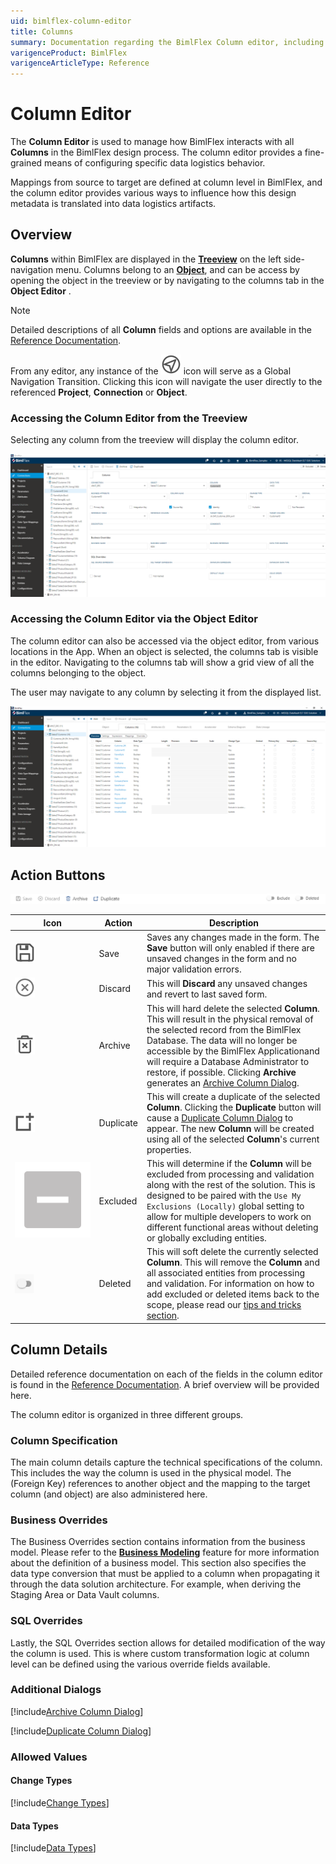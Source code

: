 ```yaml
---
uid: bimlflex-column-editor
title: Columns
summary: Documentation regarding the BimlFlex Column editor, including editor fields, action buttons, field descriptions, setting options, and overrides.
varigenceProduct: BimlFlex
varigenceArticleType: Reference
---
```

# Column Editor

The **Column Editor** is used to manage how BimlFlex interacts with all **Columns** in the BimlFlex design process. The column editor provides a fine-grained means of configuring specific data logistics behavior.

Mappings from source to target are defined at column level in BimlFlex, and the column editor provides various ways to influence how this design metadata is translated into data logistics artifacts.

## Overview

**Columns** within BimlFlex are displayed in the [**Treeview**](xref:bimlflex-editors-overview#treeview) on the left side-navigation menu. Columns belong to an [**Object**](xref:bimlflex-object-editor), and can be access by opening the object in the treeview or by navigating to the columns tab in the **Object Editor** .

> [!NOTE]
> Detailed descriptions of all **Column** fields and options are available in the [Reference Documentation](xref:bimlflex-reference-documentation-column-entity).

From any editor, any instance of the <img class="icon-inline" src="../../static/svg/navigate.svg"/> icon will serve as a Global Navigation Transition. Clicking this icon will navigate the user directly to the referenced **Project**, **Connection** or **Object**.

### Accessing the Column Editor from the Treeview

Selecting any column from the treeview will display the column editor.

![BimlFlex Column Editor](../../static/img/bfx-columns-editor.png "BimlFlex Column Editor")

### Accessing the Column Editor via the Object Editor

The column editor can also be accessed via the object editor, from various locations in the App. When an object is selected, the columns tab is visible in the  editor. Navigating to the columns tab will show a grid view of all the columns belonging to the object.

The user may navigate to any column by selecting it from the displayed list.

![BimlFlex Column Editor - Grid View](../../static/img/bfx-columns-editor-listview.png "BimlFlex Column Editor - Grid View")

## Action Buttons

![Column Editor Action Buttons](../../static/img/bfx-objects-action-buttons.png "Column Editor Action Buttons")

| Icon | Action | Description |
|-|-|-|
| <div class="icon-col m-5"><img src="../../static/svg/save.svg" /></div> | Save | Saves any changes made in the form. The **Save** button will only enabled if there are unsaved changes in the form and no major validation errors. |
| <div class="icon-col m-5"><img src="../../static/svg/discard.svg" /></div> | Discard | This will **Discard** any unsaved changes and revert to last saved form. |
| <div class="icon-col m-5"><img src="../../static/svg/archive-delete.svg" /></div> | Archive | This will hard delete the selected **Column**. This will result in the physical removal of the selected record from the BimlFlex Database. The data will no longer be accessible by the BimlFlex Applicationand will require a Database Administrator to restore, if possible. Clicking **Archive** generates an [Archive Column Dialog](#archive-column-dialog).|
| <div class="icon-col m-5"><img src="../../static/svg/duplicate-objects.svg" /></div> | Duplicate | This will create a duplicate of the selected **Column**. Clicking the **Duplicate** button will cause a [Duplicate Column Dialog](#duplicate-column-dialog) to appear. The new **Column** will be created using all of the selected **Column**'s current properties. |
| <div class="icon-col m-5"><img src="../../static/svg/checkbox-indeterminate.svg" /></div> | Excluded | This will determine if the **Column** will be excluded from processing and validation along with the rest of the solution. This is designed to be paired with the `Use My Exclusions (Locally)` global setting to allow for multiple developers to work on different functional areas without deleting or globally excluding entities. |
|<div class="icon-col m-5" style="width:30px; height:30px;background:#EEE;"><img style="filter: brightness(100%) contrast(95%) grayscale(100%);" src="../../static/img/bimlflex-action-switch.png" /></div>|Deleted|This will soft delete the currently selected **Column**. This will remove the **Column** and all associated entities from processing and validation. For information on how to add excluded or deleted items back to the scope, please read our [tips and tricks section](xref:bimlflex-tips-and-tricks-overview#restoring-an-excluded-or-deleted-entity).|

## Column Details

Detailed reference documentation on each of the fields in the column editor is found in the [Reference Documentation](xref:bimlflex-reference-documentation-column-entity). A brief overview will be provided here.

The column editor is organized in three different groups.

### Column Specification

The main column details capture the technical specifications of the column. This includes the way the column is used in the physical model. The (Foreign Key) references to another object and the mapping to the target column (and object) are also administered here.

### Business Overrides

The Business Overrides section contains information from the business model. Please refer to the [**Business Modeling**](xref:bimlflex-business-modeling) feature for more information about the definition of a business model. This section also specifies the data type conversion that must be applied to a column when propagating it through the data solution architecture. For example, when deriving the Staging Area or Data Vault columns.

### SQL Overrides

Lastly, the SQL Overrides section allows for detailed modification of the way the column is used. This is where custom transformation logic at column level can be defined using the various override fields available.

### Additional Dialogs

[!include[Archive Column Dialog](../dialogs/_dialog-archive-column-single.md)]

[!include[Duplicate Column Dialog](../dialogs/_dialog-duplicate-column.md)]

### Allowed Values

#### Change Types

[!include[Change Types](../../reference-documentation/static-data/_enum-change-type.md)]

#### Data Types

[!include[Data Types](../../reference-documentation/static-data/_enum-data-type.md)]

